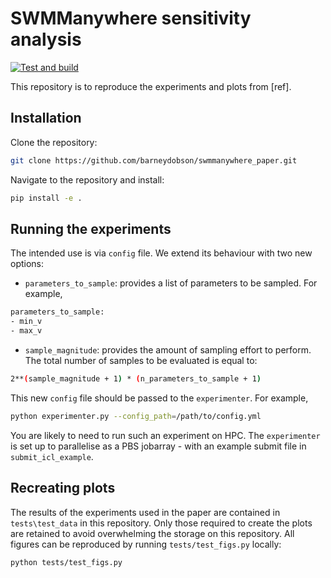 # SWMManywhere sensitivity analysis
<!-- markdown-link-check-disable -->
[![Test and build](https://github.com/ImperialCollegeLondon/SWMManywhere/actions/workflows/ci.yml/badge.svg)](https://github.com/ImperialCollegeLondon/SWMManywhere/actions/workflows/ci.yml)
<!-- markdown-link-check-enable -->

This repository is to reproduce the experiments and plots from [ref].

## Installation

Clone the repository:

```bash
git clone https://github.com/barneydobson/swmmanywhere_paper.git
```

Navigate to the repository and install:

```bash
pip install -e .
```

## Running the experiments

The intended use is via `config` file. We extend its behaviour with two new options:

- `parameters_to_sample`: provides a list of parameters to be sampled. For example,

```bash
parameters_to_sample:
- min_v
- max_v
```

- `sample_magnitude`: provides the amount of sampling effort to perform. The total number
of samples to be evaluated is equal to:

```bash
2**(sample_magnitude + 1) * (n_parameters_to_sample + 1)
```

This new `config` file should be passed to the `experimenter`. For example,

```bash
python experimenter.py --config_path=/path/to/config.yml
```

You are likely to need to run such an experiment on HPC. The `experimenter` is set up
to parallelise as a PBS jobarray - with an example submit file in `submit_icl_example`.

## Recreating plots

The results of the experiments used in the paper are contained in `tests\test_data` in this repository.
Only those required to create the plots are retained to avoid overwhelming the storage on this repository.
All figures can be reproduced by running `tests/test_figs.py` locally:

```bash
python tests/test_figs.py
```
